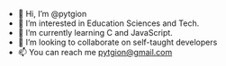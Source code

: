 - 👋 Hi, I’m @pytgion
- 👀 I’m interested in Education Sciences and Tech.
- 🌱 I’m currently learning C and JavaScript.
- 💞️ I’m looking to collaborate on self-taught developers 
- 📫 You can reach me pytgion@gmail.com 

<!---
pytgion/pytgion is a ✨ special ✨ repository because its `README.md` (this file) appears on your GitHub profile.
You can click the Preview link to take a look at your changes.
--->
